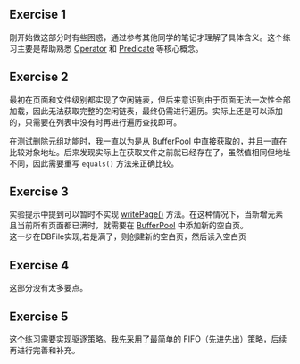## Exercise 1
刚开始做这部分时有些困惑，通过参考其他同学的笔记才理解了具体含义。这个练习主要是帮助熟悉 [Operator](file://D:\AppDate\Code\JetBrains\Idea\simple-db-hw-2022\src\java\simpledb\execution\Operator.java#L15-L109) 和 [Predicate](file://D:\AppDate\Code\JetBrains\Idea\simple-db-hw-2022\src\java\simpledb\execution\Predicate.java#L11-L120) 等核心概念。

## Exercise 2
最初在页面和文件级别都实现了空闲链表，但后来意识到由于页面无法一次性全部加载，因此无法获取完整的空闲链表，最终仍需进行遍历。实际上还是可以添加的，只需要在列表中没有时再进行遍历查找即可。

在测试删除元组功能时，我一直以为是从 [BufferPool](file://D:\AppDate\Code\JetBrains\Idea\simple-db-hw-2022\src\java\simpledb\storage\BufferPool.java#L27-L345) 中直接获取的，并且一直在比较对象地址。后来发现实际上在获取文件之前就已经存在了，虽然值相同但地址不同，因此需要重写 `equals()` 方法来正确比较。

## Exercise 3
实验提示中提到可以暂时不实现 [writePage()](file://D:\AppDate\Code\JetBrains\Idea\simple-db-hw-2022\src\java\simpledb\storage\DbFile.java#L35-L35) 方法。在这种情况下，当新增元素且当前所有页面都已满时，就需要在 [BufferPool](file://D:\AppDate\Code\JetBrains\Idea\simple-db-hw-2022\src\java\simpledb\storage\BufferPool.java#L27-L345) 中添加新的空白页。  
这一步在DBFile实现,若是满了，则创建新的空白页，然后读入空白页
## Exercise 4
这部分没有太多要点。

## Exercise 5
这个练习需要实现驱逐策略。我先采用了最简单的 FIFO（先进先出）策略，后续再进行完善和补充。